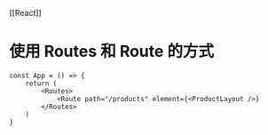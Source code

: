 [[React]]

# 使用 Routes 和 Route 的方式
```tsx
const App = () => {
	return (
		<Routes>
			<Route path="/products" element={<ProductLayout />}
		</Routes>
	)
}
```